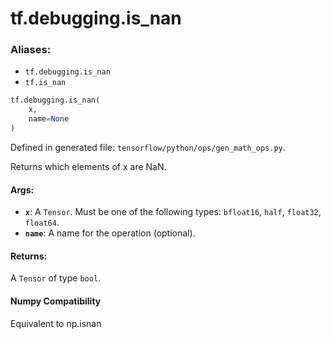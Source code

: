 <div itemscope itemtype="http://developers.google.com/ReferenceObject">
<meta itemprop="name" content="tf.debugging.is_nan" />
<meta itemprop="path" content="Stable" />
</div>

# tf.debugging.is_nan

### Aliases:

* `tf.debugging.is_nan`
* `tf.is_nan`

``` python
tf.debugging.is_nan(
    x,
    name=None
)
```



Defined in generated file: `tensorflow/python/ops/gen_math_ops.py`.

Returns which elements of x are NaN.



#### Args:

* <b>`x`</b>: A `Tensor`. Must be one of the following types: `bfloat16`, `half`, `float32`, `float64`.
* <b>`name`</b>: A name for the operation (optional).


#### Returns:

A `Tensor` of type `bool`.

#### Numpy Compatibility
Equivalent to np.isnan

